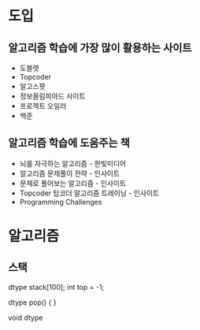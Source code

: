 도입
====

알고리즘 학습에 가장 많이 활용하는 사이트
-----------------------------------------
- 도블렛
- Topcoder
- 알고스팟
- 정보올림피아드 사이트
- 프로젝트 오일러
- 백준

알고리즘 학습에 도움주는 책
---------------------------
- 뇌를 자극하는 알고리즘			- 한빛미디어
- 알고리즘 문제풀이 전략			- 인사이트
- 문제로 풀어보는 알고리즘			- 인사이트
- Topcoder 탑코더 알고리즘 트레이닝	- 인사이트
- Programming Challenges


알고리즘
=======
스택
----
dtype stack[100];
int top = -1;

dtype pop()
{
}

void dtype



